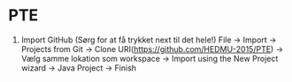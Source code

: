 # PTE
1. Import GitHub (Sørg for at få trykket next til det hele!)
File -> Import -> Projects from Git -> Clone URI(https://github.com/HEDMU-2015/PTE)
-> Vælg samme lokation som workspace -> Import using the New Project wizard
-> Java Project -> Finish
